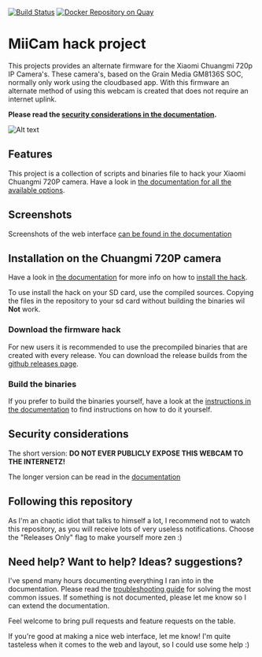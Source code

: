 [![Build Status](https://travis-ci.org/miicam/MiiCam.svg?branch=master)](https://travis-ci.org/miicam/MiiCam)
[![Docker Repository on Quay](https://quay.io/repository/miicam/miicam/status "Docker Repository on Quay")](https://quay.io/repository/miicam/miicam)

# MiiCam hack project

This projects provides an alternate firmware for the Xiaomi Chuangmi 720p IP Camera's.
These camera's, based on the Grain Media GM8136S SOC, normally only work using the cloudbased app.
With this firmware an alternate method of using this webcam is created that does not require an internet uplink.

**Please read the [security considerations in the documentation](https://miicam.github.io/Security-Considerations).**

![Alt text](https://github.com/MiiCam/MiiCamWeb/raw/master/public/static/images/chuangmi.jpg "Chuangmi 720P camera")


## Features

This project is a collection of scripts and binaries file to hack your Xiaomi Chuangmi 720P camera.
Have a look in [the documentation for all the available options](https://miicam.github.io).

## Screenshots

Screenshots of the web interface [can be found in the documentation](https://miicam.github.io/Screenshots)


## Installation on the Chuangmi 720P camera

Have a look in [the documentation](https://miicam.github.io/) for more info on how to [install the hack](https://miicam.github.io/Setting-Up-The-Camera/).


To use install the hack on your SD card, use the compiled sources.
Copying the files in the repository to your sd card without building the binaries wil **Not** work.

### Download the firmware hack

For new users it is recommended to use the precompiled binaries that are created with every release.
You can download the release builds from the [github releases page](https://github.com/MiiCam/MiiCam/releases).

### Build the binaries

If you prefer to build the binaries yourself, have a look at the [instructions in the documentation](https://miicam.github.io/How-to-build-the-binaries-for-the-webcam-hack) to find instructions on how to do it yourself.


## Security considerations

The short version: **DO NOT EVER PUBLICLY EXPOSE THIS WEBCAM TO THE INTERNETZ!**

The longer version can be read in the [documentation](https://miicam.github.io/Security-Considerations)


## Following this repository

As I'm an chaotic idiot that talks to himself a lot, I recommend not to watch this repository, as you will receive lots of very useless notifications.
Choose the "Releases Only" flag to make yourself more zen :)


## Need help? Want to help? Ideas? suggestions?

I've spend many hours documenting everything I ran into in the documentation. Please read the [troubleshooting guide](https://miicam.github.io/Troubleshooting) for solving the most common issues.
If something is not documented, please let me know so I can extend the documentation.

Feel welcome to bring pull requests and feature requests on the table.

If you're good at making a nice web interface, let me know! I'm quite tasteless when it comes to the web and layout, so I could use some help :)

